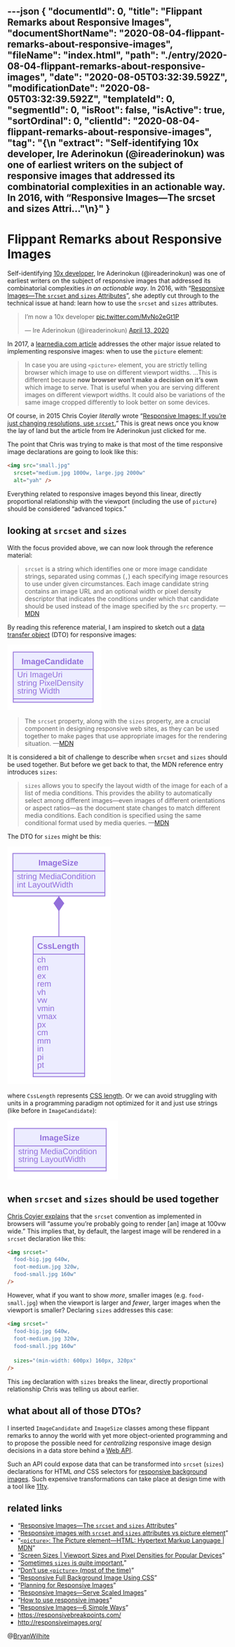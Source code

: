 ---json
{
  "documentId": 0,
  "title": "Flippant Remarks about Responsive Images",
  "documentShortName": "2020-08-04-flippant-remarks-about-responsive-images",
  "fileName": "index.html",
  "path": "./entry/2020-08-04-flippant-remarks-about-responsive-images",
  "date": "2020-08-05T03:32:39.592Z",
  "modificationDate": "2020-08-05T03:32:39.592Z",
  "templateId": 0,
  "segmentId": 0,
  "isRoot": false,
  "isActive": true,
  "sortOrdinal": 0,
  "clientId": "2020-08-04-flippant-remarks-about-responsive-images",
  "tag": "{\n  \"extract\": \"Self-identifying 10x developer, Ire Aderinokun (@ireaderinokun) was one of earliest writers on the subject of responsive images that addressed its combinatorial complexities in an actionable way. In 2016, with “Responsive Images—The srcset and sizes Attri…\"\n}"
}
---

# Flippant Remarks about Responsive Images

Self-identifying [10x developer](https://twitter.com/ireaderinokun/status/1249752431002619911), Ire Aderinokun (@ireaderinokun) was one of earliest writers on the subject of responsive images that addressed its combinatorial complexities _in an actionable way_. In 2016, with “[Responsive Images—The `srcset` and `sizes` Attributes](https://bitsofco.de/the-srcset-and-sizes-attributes/)”, she adeptly cut through to the technical issue at hand: learn how to use the `srcset` and `sizes` attributes.

<!-- cSpell:disable -->
<blockquote class="twitter-tweet"><p lang="en" dir="ltr">I’m now a 10x developer <a href="https://t.co/MvNo2eGt1P">pic.twitter.com/MvNo2eGt1P</a></p>&mdash; Ire Aderinokun (@ireaderinokun) <a href="https://twitter.com/ireaderinokun/status/1249752431002619911?ref_src=twsrc%5Etfw">April 13, 2020</a></blockquote> <script async src="https://platform.twitter.com/widgets.js" charset="utf-8"></script>
<!-- cSpell:enable -->

In 2017, a [learnedia.com article](https://learnedia.com/responsive-images-srcset-attribute-picture-element/) addresses the other major issue related to implementing responsive images: when to use the `picture` element:

>In case you are using `<picture>` element, you are strictly telling browser which image to use on different viewport widths. …This is different because **now browser won’t make a decision on it’s own** which image to serve. That is useful when you are serving different images on different viewport widths. It could also be variations of the same image cropped differently to look better on some devices.

Of course, in 2015 Chris Coyier _literally_ wrote “[Responsive Images: If you’re just changing resolutions, use `srcset`.](https://css-tricks.com/responsive-images-youre-just-changing-resolutions-use-srcset/)” This is great news once you know the lay of land but the article from Ire Aderinokun just clicked for me.

The point that Chris was trying to make is that most of the time responsive image declarations are going to look like this:

```html
<img src="small.jpg"
  srcset="medium.jpg 1000w, large.jpg 2000w"
  alt="yah" />
```

Everything related to responsive images beyond this linear, directly proportional relationship with the viewport (including the use of `picture`) should be considered “advanced topics.”

## looking at `srcset` and `sizes`

With the focus provided above, we can now look through the reference material:

> `srcset` is a string which identifies one or more image candidate strings, separated using commas (`,`) each specifying image resources to use under given circumstances. Each image candidate string contains an image URL and an optional width or pixel density descriptor that indicates the conditions under which that candidate should be used instead of the image specified by the `src` property. —[MDN](https://developer.mozilla.org/en-US/docs/Web/API/HTMLImageElement/srcset)

By reading this reference material, I am inspired to sketch out a [data transfer object](https://en.wikipedia.org/wiki/Data_transfer_object) (DTO) for responsive images:

![ImageCandidate data transfer object](../../image/day-path-2020-07-31-22-39-28.png)

> The `srcset` property, along with the `sizes` property, are a crucial component in designing responsive web sites, as they can be used together to make pages that use appropriate images for the rendering situation. —[MDN](https://developer.mozilla.org/en-US/docs/Web/API/HTMLImageElement/srcset)

It is considered a bit of challenge to describe when `srcset` and `sizes` should be used together. But before we get back to that, the MDN reference entry introduces `sizes`:

> `sizes` allows you to specify the layout width of the image for each of a list of media conditions. This provides the ability to automatically select among different images—even images of different orientations or aspect ratios—as the document state changes to match different media conditions. Each condition is specified using the same conditional format used by media queries. —[MDN](https://developer.mozilla.org/en-US/docs/Web/API/HTMLImageElement/sizes)

The DTO for `sizes` might be this:

![ImageSize data transfer object with CssLength](../../image/day-path-2020-07-31-23-28-58.png)

where `CssLength` represents [CSS length](https://developer.mozilla.org/en-US/docs/Web/CSS/length). Or we can avoid struggling with units in a programming paradigm not optimized for it and just use strings (like before in `ImageCandidate`):

![ImageSize data transfer object](../../image/day-path-2020-08-04-20-22-46.png)

## when `srcset` and `sizes` should be used together

[Chris Coyier explains](https://css-tricks.com/sometimes-sizes-is-quite-important/) that the `srcset` convention as implemented in browsers will “assume you’re probably going to render [an] image at 100vw wide.” This implies that, by default, the largest image will be rendered in a `srcset` declaration like this:

```html
<img srcset="
  food-big.jpg 640w,
  foot-medium.jpg 320w,
  food-small.jpg 160w"
/>
```

However, what if you want to show _more_, smaller images (e.g. `food-small.jpg`) when the viewport is larger and _fewer_, larger images when the viewport is smaller? Declaring `sizes` addresses this case:

```html
<img srcset="
  food-big.jpg 640w,
  foot-medium.jpg 320w,
  food-small.jpg 160w"

  sizes="(min-width: 600px) 160px, 320px"
/>
```

This `img` declaration with `sizes` breaks the linear, directly proportional relationship Chris was telling us about earlier.

## what about all of those DTOs?

I inserted `ImageCandidate` and `ImageSize` classes among these flippant remarks to annoy the world with yet more object-oriented programming and to propose the possible need for _centralizing_ responsive image design decisions in a data store behind a [Web API](https://en.wikipedia.org/wiki/Application_programming_interface#Web_APIs).

Such an API could expose data that can be transformed into `srcset` (`sizes`) declarations for HTML _and_ CSS selectors for [responsive background images](https://www.webfx.com/blog/web-design/responsive-background-image/). Such expensive transformations can take place at design time with a tool like [11ty](https://www.11ty.dev/).

## related links

- “[Responsive Images—The `srcset` and `sizes` Attributes](https://bitsofco.de/the-srcset-and-sizes-attributes/)”
- “[Responsive images with `srcset` and `sizes` attributes vs picture element](https://learnedia.com/responsive-images-srcset-attribute-picture-element/)”
- “[`<picture>`: The Picture element—HTML: Hypertext Markup Language | MDN](https://developer.mozilla.org/en-US/docs/Web/HTML/Element/picture)”
- “[Screen Sizes | Viewport Sizes and Pixel Densities for Popular Devices](http://screensiz.es/)”
- “[Sometimes `sizes` is quite important.](https://css-tricks.com/sometimes-sizes-is-quite-important/)”
- “[Don’t use `<picture>` (most of the time)](https://cloudfour.com/thinks/dont-use-picture-most-of-the-time/)”
- “[Responsive Full Background Image Using CSS](https://www.webfx.com/blog/web-design/responsive-background-image/)”
- “[Planning for Responsive Images](https://css-tricks.com/planning-for-responsive-images/)”
- “[Responsive Images—Serve Scaled Images](https://www.keycdn.com/blog/responsive-images)”
- “[How to use responsive images](https://blog.ycombinator.com/how-to-use-responsive-images/)”
- “[Responsive Images—6 Simple Ways](https://benmarshall.me/responsive-images/)”
- <https://responsivebreakpoints.com/>
- <http://responsiveimages.org/>

@[BryanWilhite](https://twitter.com/BryanWilhite)
